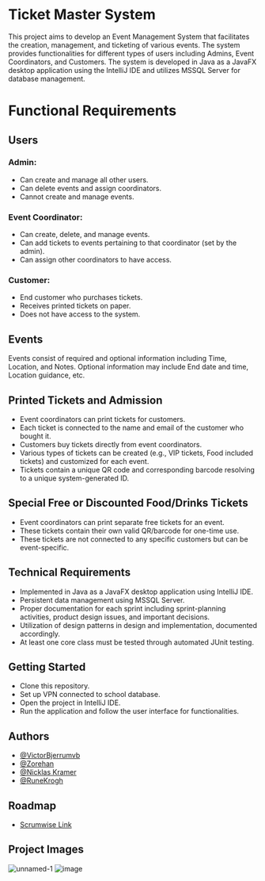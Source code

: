 # Ticket Master System

This project aims to develop an Event Management System that facilitates the creation, management, and ticketing of various events. The system provides functionalities for different types of users including Admins, Event Coordinators, and Customers. The system is developed in Java as a JavaFX desktop application using the IntelliJ IDE and utilizes MSSQL Server for database management.

# Functional Requirements
## Users
### Admin:
- Can create and manage all other users.
- Can delete events and assign coordinators.
- Cannot create and manage events.

### Event Coordinator:
- Can create, delete, and manage events.
- Can add tickets to events pertaining to that coordinator (set by the admin).
- Can assign other coordinators to have access.

### Customer:
- End customer who purchases tickets.
- Receives printed tickets on paper.
- Does not have access to the system.

## Events
Events consist of required and optional information including Time, Location, and Notes.
Optional information may include End date and time, Location guidance, etc.

## Printed Tickets and Admission
- Event coordinators can print tickets for customers.
- Each ticket is connected to the name and email of the customer who bought it.
- Customers buy tickets directly from event coordinators.
- Various types of tickets can be created (e.g., VIP tickets, Food included tickets) and customized for each event.
- Tickets contain a unique QR code and corresponding barcode resolving to a unique system-generated ID.

## Special Free or Discounted Food/Drinks Tickets
- Event coordinators can print separate free tickets for an event.
- These tickets contain their own valid QR/barcode for one-time use.
- These tickets are not connected to any specific customers but can be event-specific.

## Technical Requirements
- Implemented in Java as a JavaFX desktop application using IntelliJ IDE.
- Persistent data management using MSSQL Server.
- Proper documentation for each sprint including sprint-planning activities, product design issues, and important decisions.
- Utilization of design patterns in design and implementation, documented accordingly.
- At least one core class must be tested through automated JUnit testing.

## Getting Started
- Clone this repository.
- Set up VPN connected to school database.
- Open the project in IntelliJ IDE.
- Run the application and follow the user interface for functionalities.


## Authors
- [@VictorBjerrumvb](https://github.com/VictorBjerrumvb)
- [@Zorehan](https://github.com/Zorehan)
- [@Nicklas Kramer](https://github.com/NillasKA)
- [@RuneKrogh](https://github.com/RuneKrogh)

## Roadmap

- [Scrumwise Link](https://www.scrumwise.com/scrum/#/overview/project/billetmester_cs2023-dk/id-36893-38727-1)

## Project Images
![unnamed-1](https://github.com/user-attachments/assets/a239229e-2526-4515-9392-68b84079a8e6)
![image](https://github.com/Zorehan/BilletMester/assets/143797601/7256fc66-76a4-4cf5-8069-e32caa51ea44)
